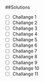 ##Solutions

- [ ] Challange 1
- [ ] Challange 2
- [ ] Challange 3
- [ ] Challange 4
- [ ] Challange 5
- [ ] Challange 6
- [ ] Challange 7
- [ ] Challange 8
- [ ] Challange 9
- [ ] Challange 10
- [ ] Challange 11
